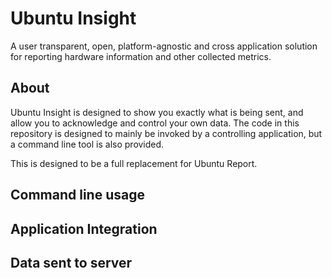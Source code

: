 # Ubuntu Insight
A user transparent, open, platform-agnostic and cross application solution for reporting hardware information and other collected metrics.

## About
Ubuntu Insight is designed to show you exactly what is being sent, and allow you to acknowledge and control your own data. The code in this repository is designed to mainly be invoked by a controlling application, but a command line tool is also provided.

This is designed to be a full replacement for Ubuntu Report. 

## Command line usage

## Application Integration

## Data sent to server